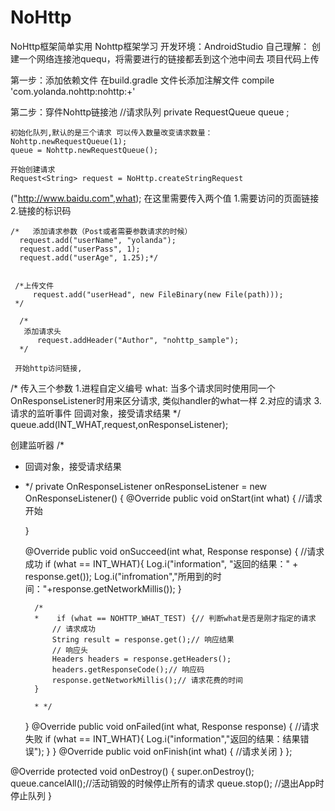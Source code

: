 # NoHttp
NoHttp框架简单实用
Nohttp框架学习
开发环境：AndroidStudio
自己理解：
                    创建一个网络连接池quequ，将需要进行的链接都丢到这个池中间去
项目代码上传

第一步：添加依赖文件
    在build.gradle 文件长添加注解文件 compile 'com.yolanda.nohttp:nohttp:+'

第二步：穿件Nohttp链接池
        //请求队列
    private RequestQueue queue ;

    初始化队列,默认的是三个请求 可以传入数量改变请求数量：Nohttp.newRequestQueue(1);
    queue = Nohttp.newRequestQueue();
    
    开始创建请求
    Request<String> request = NoHttp.createStringRequest
("http://www.baidu.com",what);
   在这里需要传入两个值 
    1.需要访问的页面链接
    2.链接的标识码

    /*   添加请求参数（Post或者需要参数请求的时候）
      request.add("userName", "yolanda");
      request.add("userPass", 1);
      request.add("userAge", 1.25);*/


     /*上传文件
         request.add("userHead", new FileBinary(new File(path)));
     */

      /*
       添加请求头
          request.addHeader("Author", "nohttp_sample");
      */

     开始http访问链接,
/*  传入三个参数
   1.进程自定义编号   what: 当多个请求同时使用同一个OnResponseListener时用来区分请求, 类似handler的what一样
   2.对应的请求
   3.请求的监听事件  回调对象，接受请求结果
 */
 queue.add(INT_WHAT,request,onResponseListener);

  创建监听器
/*
* 回调对象，接受请求结果
* */
private OnResponseListener<String> onResponseListener = new OnResponseListener<String>() {
    @Override
    public void onStart(int what) {
        //请求开始

    }

    @Override
    public void onSucceed(int what, Response<String> response) {
        //请求成功
        if (what == INT_WHAT){
            Log.i("information", "返回的结果：" + response.get());
            Log.i("infromation","所用到的时间："+response.getNetworkMillis());
        }

        /*
        *    if (what == NOHTTP_WHAT_TEST) {// 判断what是否是刚才指定的请求
            // 请求成功
            String result = response.get();// 响应结果
            // 响应头
            Headers headers = response.getHeaders();
            headers.getResponseCode();// 响应码
            response.getNetworkMillis();// 请求花费的时间
        }

        * */
    }
    @Override
    public void onFailed(int what, Response<String> response) {
        //请求失败
        if (what == INT_WHAT){
            Log.i("information","返回的结果：结果错误");
        }
    }
    @Override
    public void onFinish(int what) {
        //请求关闭
    }
};

@Override
protected void onDestroy() {
    super.onDestroy();
    queue.cancelAll();//活动销毁的时候停止所有的请求
    queue.stop();   //退出App时停止队列
}
